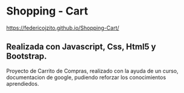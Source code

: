 # Shopping - Cart

https://federicojzito.github.io/Shopping-Cart/

## Realizada con Javascript, Css, Html5 y Bootstrap.

Proyecto de Carrito de Compras, realizado con la ayuda de un curso, documentacion de google, pudiendo reforzar los conocimientos aprendiedos.

